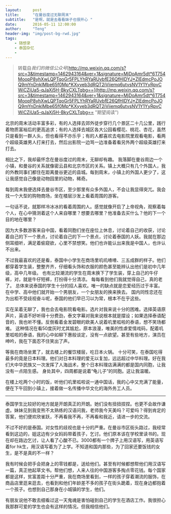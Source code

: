 ```yaml
---
layout:     post
title:      "在曼谷度过无聊周末"
subtitle:   "是啊，就是去看看妹子也很开心 "
date:       2016-05-11 12:00:00
author:     "Teng"
header-img: "img/post-bg-rwd.jpg"
tags:
    - 随想录
    - 泰国杂忆
    - 
---
```

>转载自*我们的微信公众号*[http://mp.weixin.qq.com/s?src=3&timestamp=1462943164&ver=1&signature=MjDoAmr5dt*6T754MoopP8yhXwLQPTqoGr5FPLYhRYaRUvbfE26QfHIDYJ*ZlEdmcPoJOQ9mYnDnkIMbe65f0Mp*KXyveb3dRQT2iViiemq6utvsNV1Y1YyRpvCWiCZiUa5-qJaXj5H-BkyCXLTqbg==](http://mp.weixin.qq.com/s?src=3&timestamp=1462943164&ver=1&signature=MjDoAmr5dt*6T754MoopP8yhXwLQPTqoGr5FPLYhRYaRUvbfE26QfHIDYJ*ZlEdmcPoJOQ9mYnDnkIMbe65f0Mp*KXyveb3dRQT2iViiemq6utvsNV1Y1YyRpvCWiCZiUa5-qJaXj5H-BkyCXLTqbg== "期望阅读")



北京的周末活动丰富多彩，有的人选择去郊外徒步穿行几个景区二十几公里，践行着物质富裕后的更高追求；有的人选择去城区各大公园看樱花、桃花、杏花，虽然只是看到一群人头，但也看得不亦乐乎；有的人都喜欢去电影院里观看电影，看两个超级英雄男人打来打去，然后出影院一边骂一边准备着看另外两个超级英雄打来打去。

相比之下，我却最怀念在曼谷度过的周末，无聊却有趣。
我落脚在曼谷周边一个小镇，和曼谷的关系就像密云县和北京市区的关系。镇上大概只有几个外国人，我的外教同事们都住在距离曼谷更近的县城。每到周末，小镇上的外国人更少了，这让我感觉自己像是动物园里的动物，稀奇。

每到周末我便选择去曼谷市区，至少那里有众多外国人，不会让我显得突兀。我会找一个大型的购物商场，坐在楼层沙发上看着周围的游客。

一句话不说，就那样冷冰冰的看着周围的人。感觉就像开启了上帝视角，观察着每个人，在心中猜测着这个人来自哪里？想要去哪里？他准备去买什么？他的下一个目的地在哪里？

因为大多数游客来自中国，看着同胞们坐在座位上休息，讨论着自己的收获，讨论着自己的下一个景点，讨论着自己的下一个景点，讨论着泰国的人妖。我就在那边侧耳细听，满足着偷窥欲，心里不禁想笑。他们也许能认出来我是中国人，也许认不出来。

不过我最喜欢的还是看，泰国中小学生在商场里叽叽喳喳、三五成群的样子。他们都穿着学生装，整整齐齐，仔细看头饰和衣服的颜色甚至能辨认出他们是初中几年级，高中几年级。
也有比较潮流的学生在周末换下了学生装，穿上自己的牛仔裤，对，就是牛仔短裤，打扮得十分清凉。
每每看到他们我就觉得自己，真的老了。
总体来说泰国的学生十分的招人喜欢。唯一的缺点就是恋爱经历过于丰富。在中学、高中他们就开始一个男朋友，一个女朋友的换来换去。
国内同性恋还在为出柜不受歧视奋斗呢，泰国的他们早已习以为常，根本不在乎这些。

实在呆着无聊了，我也会去电影院看电影。选片对我来说十分的困难。选择英语原声片，英语不好听得十分费劲，泰文字幕对我来说根本就是摆设；如果选择泰语配音的，我也听不懂。反倒看着金发碧眼的欧美人说着叽里呱啦的泰语，想不笑场都难。
这种情况在看50度灰时尤其尴尬，原本浪漫，唯美的性虐爱情戏码，配着叽里呱啦的泰语，我的心中如柳下惠般谈定，没有一点欲望。甚至有些地方，演员在呻吟，我在下面忍不住笑出了声。

等我在商场坐累了，就去楼上的餐饮楼层，吃日本火锅。
十分可笑，在泰国吃得最多的竟是日本料理。他们对日本料理的爱无以复加，远远超过中华料理。好在我们大中华民族又一次发挥了人海战术，整个日本料理店满满的都是国内同胞，让我没有一点陌生感。
身处其中，四周都是说着“龟儿子”的同胞。这让我温暖。

在楼上吃两个小时的饭，听他们叽里呱啦说一通中国话，我的心中又充满了能量，便在下午回到小镇上，接着做一名传播中华文化的海外务工人员。


--------------


泰国学生比较好的地方就是开朗真正的开朗。她们没有扭扭捏捏。也更不会故作谦虚。妹妹见到我变熊不太熟练的汉语问我，老师我今天美吗？可爱吗？得到肯定的答案，他们便欢欣雀跃，不再看我不再，不再看和我近，请进一步的交流。


不过不好的是泰国。对女性的歧视也是十分的严重。在曼谷市区街头路过，我经常看到这边的，姐这边有少女妈妈带着孩子，乞讨。他们原本该在学校里读书的。现在却在路边乞讨，让人看了心酸不已。3000都有一个牌子上用汉语写，用英语写着for hk生，用汉语写着为了上学。不知道和国内那些，为了回家还要饭钱的女生，是不是真的不一样？


我有时候会把手会把身上的零钱都是，送给他们。甚至有时候都想帮他们用汉语写一篇，真正他起草文书。帮他们想，人来人往的中国游客多掏点零花钱。每个国家都是这样，贫富差距十分严重，我在商场里看到，一样的孩子穿着潮流的服饰，在商品店里逛来逛去，也看到和他们年龄差不多的孩子在街头跪着，现在身边都抱着一个孩子。也想到自己那身在小城镇的学生，他们。



有朋友说他不敢去细看过这一天鬼魂是害怕碰到自己的学生在酒店工作。我很担心我那群可爱的学生也会有这样的情况。但我相信他们。








